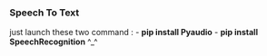 ### Speech To Text
just launch these two command :
    -   <b>pip install Pyaudio</b>
    -   <b>pip install SpeechRecognition</b>
    ^_^